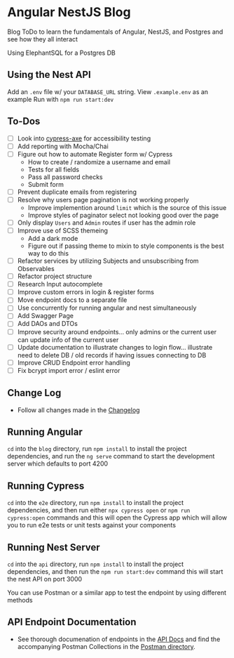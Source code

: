 # Angular NestJS Blog

Blog ToDo to learn the fundamentals of Angular, NestJS, and Postgres and see how they all interact

Using ElephantSQL for a Postgres DB

## Using the Nest API

Add an `.env` file w/ your `DATABASE_URL` string. View `.example.env` as an example
Run with `npm run start:dev`

## To-Dos
- [ ] Look into [cypress-axe](https://www.npmjs.com/package/cypress-axe) for accessibility testing
- [ ] Add reporting with Mocha/Chai
- [ ] Figure out how to automate Register form w/ Cypress
  - How to create / randomize a username and email
  - Tests for all fields
  - Pass all password checks
  - Submit form
- [ ] Prevent duplicate emails from registering
- [ ] Resolve why users page pagination is not working properly
  - Improve implemention around `limit` which is the source of this issue
  - Improve styles of paginator select not looking good over the page
- [ ] Only display `Users` and `Admin` routes if user has the admin role
- [ ] Improve use of SCSS themeing
  - Add a dark mode
  - Figure out if passing theme to mixin to style components is the best way to do this
- [ ] Refactor services by utilizing Subjects and unsubscribing from Observables
- [ ] Refactor project structure
- [ ] Research Input autocomplete
- [ ] Improve custom errors in login & register forms
- [ ] Move endpoint docs to a separate file
- [ ] Use concurrently for running angular and nest simultaneously
- [ ] Add Swagger Page
- [ ] Add DAOs and DTOs
- [ ] Improve security around endpoints... only admins or the current user can update info of the current user
- [ ] Update documentation to illustrate changes to login flow... illustrate need to delete DB / old records if having issues connecting to DB
- [ ] Improve CRUD Endpoint error handling
- [ ] Fix bcrypt import error / eslint error

## Change Log
- Follow all changes made in the [Changelog](./CHANGELOG.md)

## Running Angular
`cd` into the `blog` directory, run `npm install` to install the project dependencies, and run the `ng serve` command to start the development server which defaults to port 4200

## Running Cypress

`cd` into the `e2e` directory, run `npm install` to install the project dependencies, and then run either `npx cypress open` or `npm run cypress:open` commands and this will open the Cypress app which will allow you to run e2e tests or unit tests against your components

## Running Nest Server

`cd` into the `api` directory, run `npm install` to install the project dependencies, and then run the `npm run start:dev` command this will start the nest API on port 3000

You can use Postman or a similar app to test the endpoint by using different methods

## API Endpoint Documentation
- See thorough documenation of endpoints in the [API Docs](./API_DOCS.md) and find the accompanying Postman Collections in the [Postman directory](./postman).
